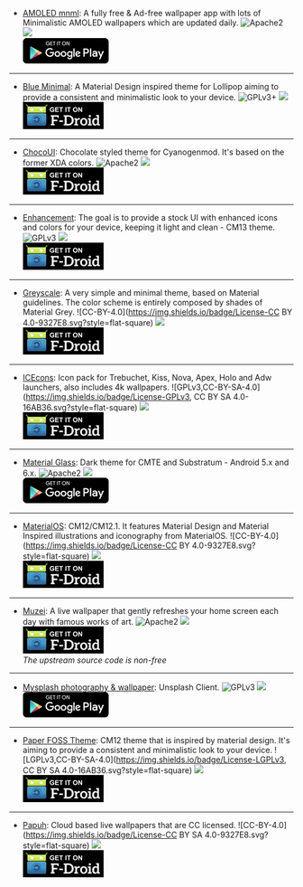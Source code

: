 <!--
    Copyright (C)  2016 PRIMOKORN.
    Permission is granted to copy, distribute and/or modify this document
    under the terms of the GNU Free Documentation License, Version 1.3
    or any later version published by the Free Software Foundation;
    with no Invariant Sections, no Front-Cover Texts, and no Back-Cover Texts.
    A copy of the license is included in the section entitled "GNU
    Free Documentation License".
-->

* [AMOLED mnml](https://forum.xda-developers.com/android/apps-games/app-amoled-mnml-free-minimalistic-t3593574): A fully free & Ad-free wallpaper app with lots of Minimalistic AMOLED wallpapers which are updated daily.
![Apache2](https://img.shields.io/badge/License-Apache%202.0-yellowgreen.svg?style=flat-square)
[![](https://img.shields.io/badge/Source-Github-lightgrey.svg?style=flat-square)](https://github.com/AlienCreature7/AMOLED-mnml-wallpaper-app)  
[![](Pictures/Google_Play.png)](https://play.google.com/store/apps/details?id=yasanq.amoledmnml.wallpapers)

***

* [Blue Minimal](http://v.ht/ayrf): A Material Design inspired theme for Lollipop aiming to provide a consistent and minimalistic look to your device.
![GPLv3+](https://img.shields.io/badge/License-GPLv3+-brightgreen.svg?style=flat-square)
[![](https://img.shields.io/badge/Source-Github-lightgrey.svg?style=flat-square)](https://github.com/scoute-dich/Baumann_Theme)  
[![](Pictures/F-Droid.png)](http://v.ht/ayrf)

***

* [ChocoUI](http://v.ht/c8qu): Chocolate styled theme for Cyanogenmod. It's based on the former XDA colors.
![Apache2](https://img.shields.io/badge/License-Apache%202.0-yellowgreen.svg?style=flat-square)
[![](https://img.shields.io/badge/Source-Github-lightgrey.svg?style=flat-square)](https://github.com/enricocid/ChocoUI---XDA-Colors)  
[![](Pictures/F-Droid.png)](http://v.ht/c8qu)

***

* [Enhancement](http://v.ht/6gzu): The goal is to provide a stock UI with enhanced icons and colors for your device, keeping it light and clean - CM13 theme.
![GPLv3](https://img.shields.io/badge/License-GPLv3-brightgreen.svg?style=flat-square)
[![](https://img.shields.io/badge/Source-GitLab-lightgrey.svg?style=flat-square)](https://gitlab.com/Primokorn/EnhancementTheme)  
[![](Pictures/F-Droid.png)](https://f-droid.org/app/com.primokorn.enhancement)

***

* [Greyscale](http://v.ht/oGVb): A very simple and minimal theme, based on Material guidelines. The color scheme is entirely composed by shades of Material Grey.
![CC-BY-4.0](https://img.shields.io/badge/License-CC BY 4.0-9327E8.svg?style=flat-square)
[![](https://img.shields.io/badge/Source-Github-lightgrey.svg?style=flat-square)](https://github.com/gabrielelucci/greyscale-cmte)  
[![](Pictures/F-Droid.png)](http://v.ht/oGVb)

***

* [ICEcons](http://v.ht/CQ9f): Icon pack for Trebuchet, Kiss, Nova, Apex, Holo and Adw launchers, also includes 4k wallpapers.
![GPLv3,CC-BY-SA-4.0](https://img.shields.io/badge/License-GPLv3, CC BY SA 4.0-16AB36.svg?style=flat-square)
[![](https://img.shields.io/badge/Source-Github-lightgrey.svg?style=flat-square)](https://github.com/1C3/ICEcons)  
[![](Pictures/F-Droid.png)](http://v.ht/CQ9f)

***

* [Material Glass](http://v.ht/JPiI): Dark theme for CMTE and Substratum - Android 5.x and 6.x.
![Apache2](https://img.shields.io/badge/License-Apache%202.0-yellowgreen.svg?style=flat-square)
[![](https://img.shields.io/badge/Source-Github-lightgrey.svg?style=flat-square)](https://github.com/asdfasdfvful/Material-Glass)  
[![](Pictures/Google_Play.png)](https://play.google.com/store/apps/details?id=com.pitchedapps.material.glass.free)

***

* [MaterialOS](https://f-droid.org/repository/browse/?fdid=com.materialos.cm.theme): CM12/CM12.1. It features Material Design and Material Inspired illustrations and iconography from MaterialOS.
![CC-BY-4.0](https://img.shields.io/badge/License-CC BY 4.0-9327E8.svg?style=flat-square)
[![](https://img.shields.io/badge/Source-Github-lightgrey.svg?style=flat-square)](https://github.com/materialos/CM12-Theme)  
[![](Pictures/F-Droid.png)](https://f-droid.org/repository/browse/?fdid=com.materialos.cm.theme)

***

* [Muzei](https://f-droid.org/repository/browse/?fdfilter=Muzei&fdid=net.nurik.roman.muzei): A live wallpaper that gently refreshes your home screen each day with famous works of art.
![Apache2](https://img.shields.io/badge/License-Apache%202.0-yellowgreen.svg?style=flat-square)
[![](https://img.shields.io/badge/Source-Github-lightgrey.svg?style=flat-square)](https://github.com/romannurik/muzei)  
[![](Pictures/F-Droid.png)](https://f-droid.org/repository/browse/?fdfilter=Muzei&fdid=net.nurik.roman.muzei)  
_The upstream source code is non-free_

***

* [Mysplash photography & wallpaper](https://play.google.com/store/apps/details?id=com.wangdaye.mysplash): Unsplash Client.
![GPLv3](https://img.shields.io/badge/License-GPLv3-brightgreen.svg?style=flat-square)
[![](https://img.shields.io/badge/Source-Github-lightgrey.svg?style=flat-square)](https://github.com/WangDaYeeeeee/Mysplash)  
[![](Pictures/Google_Play.png)](https://play.google.com/store/apps/details?id=com.wangdaye.mysplash)

***

* [Paper FOSS Theme](http://v.ht/ZI8C): CM12 theme that is inspired by material design. It's aiming to provide a consistent and minimalistic look to your device.
![LGPLv3,CC-BY-SA-4.0](https://img.shields.io/badge/License-LGPLv3, CC BY SA 4.0-16AB36.svg?style=flat-square)
[![](https://img.shields.io/badge/Source-Github-lightgrey.svg?style=flat-square)](https://github.com/beli3ver/Paper-FOSS-Theme)  
[![](Pictures/F-Droid.png)](http://v.ht/ZI8C)

***

* [Papuh](http://v.ht/77mm): Cloud based live wallpapers that are CC licensed.
![CC-BY-4.0](https://img.shields.io/badge/License-CC BY SA 4.0-9327E8.svg?style=flat-square)
[![](https://img.shields.io/badge/Source-Github-lightgrey.svg?style=flat-square)](https://github.com/Papuh/PapuhWalls)  
[![](Pictures/F-Droid.png)](http://v.ht/77mm)